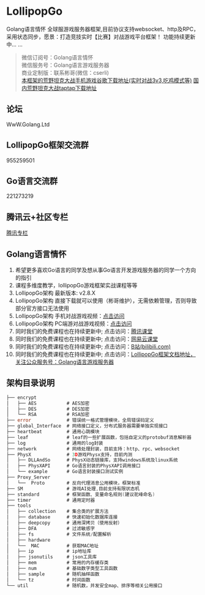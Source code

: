 # LollipopGo 
Golang语言情怀  全球服游戏服务器框架,目前协议支持websocket、http及RPC，采用状态同步，愿景：打造竞技实时【比赛】对战游戏平台框架！ 功能持续更新中... ...
>微信订阅号：Golang语言情怀<Br/>
>微信服务号：Golang语言游戏服务器<Br/>
>商业定制版：联系彬哥(微信：cserli)<Br/>
>[本框架的荒野坦克大战手机游戏谷歌下载地址(实时对战3v3,吃鸡模式等)](https://play.google.com/store/apps/details?id=com.byteedu.tankBattle)
>[国内荒野坦克大战taptap下载地址](https://www.taptap.cn/app/243380)


论坛
--------------
WwW.Golang.Ltd

LollipopGo框架交流群
-----------
955259501

Go语言交流群
----------
221273219


腾讯云+社区专栏
-----------
[腾讯专栏](https://cloud.tencent.com/developer/column/2170)


Golang语言情怀
-----------

<ol>
<li>希望更多喜欢Go语言的同学及想从事Go语言开发游戏服务器的同学一个方向的指引</li>
<li>课程多维度教学，lollipopGo游戏框架实战课程等等</li>
<li>LollipopGo架构 最新版本: v2.8.X </li>
<li>LollipopGo架构 直接下载就可以使用（彬哥维护），无需依赖管理，否则导致部分官方接口无法使用 </li>
<li>LollipopGo架构 手机对战游戏视频：<a href="https://www.bilibili.com/video/av52239498" target="_blank">点击访问</a></li>
<li>LollipopGo架构 PC端游对战游戏视频：<a href="https://www.bilibili.com/video/av54726431" target="_blank">点击访问</a></li>
<li>同时我们的免费课程也在持续更新中; 点击访问：<a href="http://gopher.ke.qq.com" target="_blank">腾讯课堂</a></li>
<li>同时我们的免费课程也在持续更新中; 点击访问：<a href="https://study.163.com/provider/400000000538037/index.htm?share=2&shareId=400000000538037" target="_blank">网易云课堂</a></li>
<li>同时我们的免费课程也在持续更新中; 点击访问：<a href="http://space.bilibili.com/389368547?" target="_blank">B站(bilibili.com)</a></li>
<li>同时我们的免费课程也在持续更新中; 点击访问：<a href="http://www.gameais.com" target="_blank">LollipopGo框架文档地址，关注公众服务号：Golang语言游戏服务器</a></li>
</ol>





架构目录说明
-----------
```go
├── encrypt
│   ├── AES           # AES加密           
│   ├── DES           # DES加密
│   └── RSA           # RSA加密
├── error             # 错误统一格式管理模块，全局错误码定义
├── global_Interface  # 网络接口定义，分布式服务器需要单独实现接口
├── heartbeat         # 通用心跳模块
├── leaf              # leaf的一些扩展函数，包括自定义的protobuf消息解析器
├── log               # 通用的log封装
├── network           # 网络处理封装，目前支持：http、rpc、websocket
├── PhysX             # 3D游戏Physx支持，目前内测
│   ├── DLLAndSo      # PhysX动态链接库，支持windows系统及linux系统
│   ├── PhysXAPI      # Go语言封装的PhysXAPI调用接口
│   └── example       # Go语言封装接口测试实例
├── Proxy_Server      
│   └──  Proto        # 反向代理消息公用模块，框架标准
├── SM                # 游戏AI处理,目前支持有限状态机
├── standard          # 框架函数、变量命名规则(建议驼峰命名)
├── timer             # 通用定时器
├── tools
│   ├── collection    # 集合类的扩展方法
│   ├── database      # 快速初始化数据库连接
│   ├── deepcopy      # 通用深拷贝（使用反射）
│   ├── DFA           # 过滤敏感字
│   ├── fs            # 文件系统/配置解析
│   ├── hardware      
│   └──  MAC          # 获取MAC地址
│   ├── ip            # ip地址库
│   ├── jsonutils     # json工具库
│   ├── mem           # 常用的内存缓存类
│   ├── num           # 基础数字类型工具函数
│   ├── sample        # 随机抽样函数
│   └── tz            # 时间函数
└── util              # 随机数，并发安全map、排序等相关公用接口
```
 <div class="footer">

 </div>

